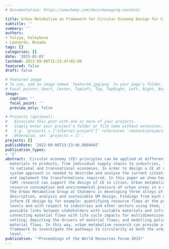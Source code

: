 ```yaml
---
# Documentation: https://wowchemy.com/docs/managing-content/

title: Urban Metabolism as Framework for Circular Economy Design for Cities
subtitle: ''
summary: ''
authors:
- Yuliya, Kalmykova
- Leonardo, Rosado
tags: []
categories: []
date: '2015-01-01'
lastmod: 2022-09-06T15:23:47+02:00
featured: false
draft: false

# Featured image
# To use, add an image named `featured.jpg/png` to your page's folder.
# Focal points: Smart, Center, TopLeft, Top, TopRight, Left, Right, BottomLeft, Bottom, BottomRight.
image:
  caption: ''
  focal_point: ''
  preview_only: false

# Projects (optional).
#   Associate this post with one or more of your projects.
#   Simply enter your project's folder or file name without extension.
#   E.g. `projects = ["internal-project"]` references `content/project/deep-learning/index.md`.
#   Otherwise, set `projects = []`.
projects: []
publishDate: '2022-09-06T13:23:46.086040Z'
publication_types:
- '2'
abstract: 'Circular economy (CE) principles can be applied at different scales: from
  materials to products, from individual supply chains to industries, from cities
  to national and transnational economies. In order to design a CE at any scale, a
  system approach is needed to describe and analyse the current situation and to model
  and implement the transformations required. In this paper we show how Urban Metabolism
  (UM) research can support the design of CE in cities. Urban metabolism considers
  resource consumption and environmental pressure of urban areas in a systemic way.
  The Urban Metabolism Group at Chalmers is developing three alleys of research: UM
  description, analysis and sustainable UM design. Findings from each of these may
  inform CE design by for example: quantifying resource flows at the product and material
  levels and with respect to industries and other sectors using them; identifying
  possible links between stakeholders with suitable materials and infrastructures;
  connecting material flows with life cycle impacts for multidimensional priority
  setting; depicting the drivers of material flows; and modelling policy effects on
  material flows. In this way, urban metabolism research can provide a comprehensive
  framework to investigate the pathways to circularity at both the urban and regional
  level.  '
publication: '*Proceedings of the World Resources Forum 2015*'
---
```

